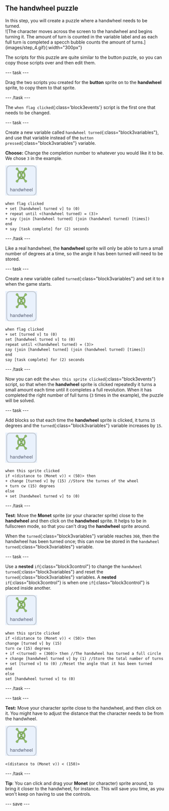 ## The handwheel puzzle

<div style="display: flex; flex-wrap: wrap">
<div style="flex-basis: 200px; flex-grow: 1; margin-right: 15px;">
In this step, you will create a puzzle where a handwheel needs to be turned.
</div>
<div>
![The character moves across the screen to the handwheel and begins turning it. The amount of turn is counted in the variable label and as each full turn is completed a specch bubble counts the amount of turns.](images/step_4.gif){:width="300px"}
</div>
</div>

The scripts for this puzzle are quite similar to the button puzzle, so you can copy those scripts over and then edit them.

--- task ---

Drag the two scripts you created for the **button** sprite on to the **handwheel** sprite, to copy them to that sprite.

--- /task ---

The `when flag clicked`{:class='block3events'} script is the first one that needs to be changed.

--- task ---

Create a new variable called `handwheel turned`{:class="block3variables"}, and use that variable instead of the `button pressed`{:class="block3variables"} variable.

**Choose:** Change the completion number to whatever you would like it to be. We chose `3` in the example.

![The handwheel sprite.](images/handwheel-sprite.png)

```blocks3
when flag clicked
+ set [handwheel turned v] to (0)
+ repeat until <(handwheel turned) = (3)>
+ say (join [handwheel turned] (join (handwheel turned) [times])
end
+ say [task complete] for (2) seconds
```

--- /task ---

Like a real handwheel, the **handwheel** sprite will only be able to turn a small number of degrees at a time, so the angle it has been turned will need to be stored.

--- task ---

Create a new variable called `turned`{:class="block3variables"} and set it to `0` when the game starts.

![The handwheel sprite.](images/handwheel-sprite.png)

```blocks3
when flag clicked
+ set [turned v] to (0)
set [handwheel turned v] to (0)
repeat until <(handwheel turned) = (3)>
say (join [handwheel turned] (join (handwheel turned) [times])
end
say [task complete] for (2) seconds
```

--- /task ---

Now you can edit the `when this sprite clicked`{:class="block3events"} script, so that when the **handwheel** sprite is clicked repeatedly it turns a small amount each time until it completes a full revolution. When it has completed the right number of full turns (`3` times in the example), the puzzle will be solved.

--- task ---

Add blocks so that each time the **handwheel** sprite is clicked, it turns `15` degrees and the `turned`{:class="block3variables"} variable increases by `15`.

![The handwheel sprite.](images/handwheel-sprite.png)

```blocks3
when this sprite clicked
if <(distance to (Monet v)) < (50)> then
+ change [turned v] by (15) //Store the turnes of the wheel
+ turn cw (15) degrees
else
+ set [handwheel turned v] to (0)
```

--- /task ---

**Test**: Move the **Monet** sprite (or your character sprite) close to the **handwheel** and then click on the **handwheel** sprite. It helps to be in fullscreen mode, so that you can't drag the **handwheel** sprite around.

When the `turned`{:class="block3variables"} variable reaches `360`, then the handwheel has been turned once; this can now be stored in the `handwheel turned`{:class="block3variables"} variable.

--- task ---

Use a **nested** `if`{:class="block3control"} to change the `handwheel turned`{:class="block3variables"} and reset the `turned`{:class="block3variables"} variables. A **nested** `if`{:class="block3control"} is when one `if`{:class="block3control"} is placed inside another.

![The handwheel sprite.](images/handwheel-sprite.png)

```blocks3
when this sprite clicked
if <(distance to (Monet v)) < (50)> then
change [turned v] by (15)
turn cw (15) degrees
+ if <(turned) = (360)> then //The handwheel has turned a full circle
+ change [handwheel turned v] by (1) //Store the total number of turns
+ set [turned v] to (0) //Reset the angle that it has been turned
end
else
set [handwheel turned v] to (0)
```

--- /task ---

--- task ---

**Test:** Move your character sprite close to the handwheel, and then click on it. You might have to adjust the distance that the character needs to be from the handwheel.

![The handwheel sprite.](images/handwheel-sprite.png)

```blocks3
<(distance to (Monet v)) < (150)>
```

--- /task ---

**Tip**: You can click and drag your **Monet** (or character) sprite around, to bring it closer to the handwheel, for instance. This will save you time, as you won't keep on having to use the controls.

--- save ---

